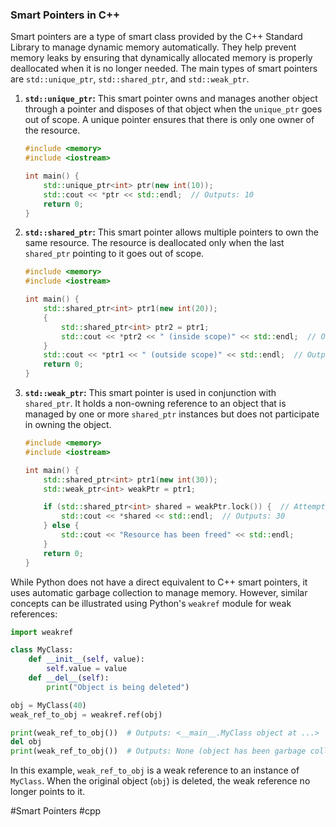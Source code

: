 ### Smart Pointers in C++

Smart pointers are a type of smart class provided by the C++ Standard Library to manage dynamic memory automatically. They help prevent memory leaks by ensuring that dynamically allocated memory is properly deallocated when it is no longer needed. The main types of smart pointers are `std::unique_ptr`, `std::shared_ptr`, and `std::weak_ptr`.

1. **`std::unique_ptr`:** This smart pointer owns and manages another object through a pointer and disposes of that object when the `unique_ptr` goes out of scope. A unique pointer ensures that there is only one owner of the resource.

   ```cpp
   #include <memory>
   #include <iostream>

   int main() {
       std::unique_ptr<int> ptr(new int(10));
       std::cout << *ptr << std::endl;  // Outputs: 10
       return 0;
   }
   ```

2. **`std::shared_ptr`:** This smart pointer allows multiple pointers to own the same resource. The resource is deallocated only when the last `shared_ptr` pointing to it goes out of scope.

   ```cpp
   #include <memory>
   #include <iostream>

   int main() {
       std::shared_ptr<int> ptr1(new int(20));
       {
           std::shared_ptr<int> ptr2 = ptr1;
           std::cout << *ptr2 << " (inside scope)" << std::endl;  // Outputs: 20
       }
       std::cout << *ptr1 << " (outside scope)" << std::endl;  // Outputs: 20
       return 0;
   }
   ```

3. **`std::weak_ptr`:** This smart pointer is used in conjunction with `shared_ptr`. It holds a non-owning reference to an object that is managed by one or more `shared_ptr` instances but does not participate in owning the object.

   ```cpp
   #include <memory>
   #include <iostream>

   int main() {
       std::shared_ptr<int> ptr1(new int(30));
       std::weak_ptr<int> weakPtr = ptr1;

       if (std::shared_ptr<int> shared = weakPtr.lock()) {  // Attempt to lock the weak pointer
           std::cout << *shared << std::endl;  // Outputs: 30
       } else {
           std::cout << "Resource has been freed" << std::endl;
       }
       return 0;
   }
   ```

While Python does not have a direct equivalent to C++ smart pointers, it uses automatic garbage collection to manage memory. However, similar concepts can be illustrated using Python's `weakref` module for weak references:

```python
import weakref

class MyClass:
    def __init__(self, value):
        self.value = value
    def __del__(self):
        print("Object is being deleted")

obj = MyClass(40)
weak_ref_to_obj = weakref.ref(obj)

print(weak_ref_to_obj())  # Outputs: <__main__.MyClass object at ...>
del obj
print(weak_ref_to_obj())  # Outputs: None (object has been garbage collected)
```

In this example, `weak_ref_to_obj` is a weak reference to an instance of `MyClass`. When the original object (`obj`) is deleted, the weak reference no longer points to it.

#Smart Pointers #cpp